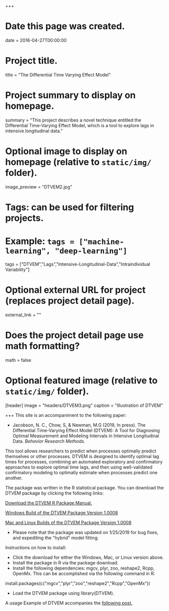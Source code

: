 +++
# Date this page was created.
date = 2016-04-27T00:00:00

# Project title.
title = "The Differential Time Varying Effect Model"

# Project summary to display on homepage.
summary = "This project describes a novel technique entitled the Differential Time-Varying Effect Model, which is a tool to explore lags in  intensive longitudinal data."

# Optional image to display on homepage (relative to `static/img/` folder).
image_preview = "DTVEM2.jpg"

# Tags: can be used for filtering projects.
# Example: `tags = ["machine-learning", "deep-learning"]`
tags = ["DTVEM","Lags","Intensive-Longitudinal-Data","Intraindividual Variability"]

# Optional external URL for project (replaces project detail page).
external_link = ""

# Does the project detail page use math formatting?
math = false

# Optional featured image (relative to `static/img/` folder).
[header]
image = "headers/DTVEM3.png"
caption = "Illustration of DTVEM"

+++
This site is an accompaniment to the following paper:

* Jacobson, N. C., Chow, S, & Newman, M.G (2019, In press). The Differential Time-Varying Effect Model (DTVEM): A Tool for Diagnosing Optimal Measurement and Modeling Intervals in Intensive Longitudinal Data. *Behavior Research Methods.*

This tool allows researchers to predict when processes optimally predict themselves or other processes. DTVEM is designed to identify optimal lag times for processes, combining an automated exploratory and confirmatory approaches to explore optimal time lags, and then using well-validated confirmatory modeling to optimally estimate when processes predict one another. 


The package was written in the R statistical package. You can download the DTVEM package by clicking the following links:

[Download the DTVEM R Package Manual.](/files/DTVEM/DTVEM_manual.pdf)

[Windows Build of the DTVEM Package Version 1.0008](/files/DTVEM/DTVEM_1.0008.zip)

[Mac and Linux Builds of the DTVEM Package Version 1.0008](/files/DTVEM/DTVEM_1.0008.tar.gz)


* Please note that the package was updated on 1/25/2019 for bug fixes, and expediting the "hybrid" model fitting.


Instructions on how to install:

* Click the download for either the Windows, Mac, or Linux version above.
* Install the package in R via the package download.
* Install the following dependencies: mgcv, plyr, zoo, reshape2, Rcpp, OpenMx. This can be accomplished via the following command in R:

install.packages(c("mgcv","plyr","zoo","reshape2","Rcpp","OpenMx"))

* Load the DTVEM package using library(DTVEM).


A usage Example of DTVEM accompanies the [following post.](/post/illustration_of_dtvem/index.html)